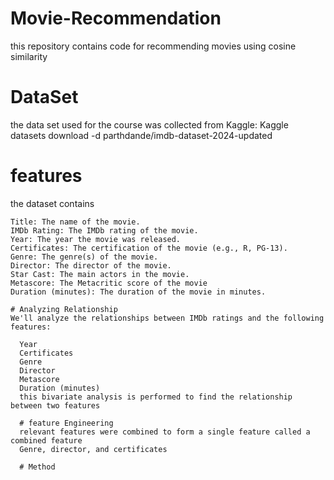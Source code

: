 # Movie-Recommendation
this repository contains code for recommending movies using cosine similarity
# DataSet
the data set used for the course was collected from Kaggle: Kaggle datasets download -d parthdande/imdb-dataset-2024-updated
# features
the dataset contains 

    Title: The name of the movie.
    IMDb Rating: The IMDb rating of the movie.
    Year: The year the movie was released.
    Certificates: The certification of the movie (e.g., R, PG-13).
    Genre: The genre(s) of the movie.
    Director: The director of the movie.
    Star Cast: The main actors in the movie.
    Metascore: The Metacritic score of the movie
    Duration (minutes): The duration of the movie in minutes.

    # Analyzing Relationship
    We'll analyze the relationships between IMDb ratings and the following features:

      Year
      Certificates
      Genre
      Director
      Metascore
      Duration (minutes)
      this bivariate analysis is performed to find the relationship between two features

      # feature Engineering
      relevant features were combined to form a single feature called a combined feature
      Genre, director, and certificates 

      # Method
      
